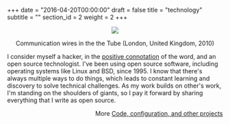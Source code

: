 +++
date = "2016-04-20T00:00:00"
draft = false
title = "technology"
subtitle = ""
section_id = 2
weight = 2
+++

<div align="center" alt="Communication wires in the the Tube (London, United Kingdom, 2010)" title="Communication wires in the the Tube (London, United Kingdom, 2010)"><img src="img/technology.png">
    <cap class="photo-cap">
        <p class="cap">
            Communication wires in the the Tube (London, United Kingdom, 2010)
        </p>
    </cap>
</div>

I consider myself a hacker, in the <a href="http://searchsecurity.techtarget.com/definition/hacker">positive connotation</a> of the word, and an open source technologist. I've been using open source software, including operating systems like Linux and BSD, since 1995. I know that there's always multiple ways to do things, which leads to constant learning and discovery to solve technical challenges. As my work builds on other's work, I'm standing on the shoulders of giants, so I pay it forward by sharing everything that I write as open source.

<div align="right">More <a href="https://github.com/philcryer">Code, configuration, and other projects</a></div>

